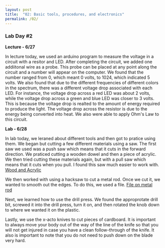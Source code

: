 ```yaml
---
layout: post
title:  "02: Basic tools, procedures, and electronics"
permalink: /02/
---
```


### **Lab Day #2** 

**Lecture - 6/27**

In lecture today, we used an arduino program to measure the voltage in a circuit with a resitor and LED. After completing the circuit, we added one addiitonal wire as a probe. This probe can be placed at any point along the circuit and a number will appear on the computer. We found that the number ranged from 0, which meant 0 volts, to 1024, which indicated 5 volts. We also found that due to the different frequencies of different colors in the spectrum, there was a different voltage drop associated with each LED. For instance, the voltage drop across a red LED was about 2 volts, while the voltage drop across a green and blue LED was closer to 3 volts. This is because the voltage drop is realted to the amount of energy required to produce the light. The voltage drop across the resistor is due to the energy being converted into heat. We also were able to apply Ohm's Law to this circuit. 

**Lab - 6/28**

In lab today, we leraned about different tools and then got to pratice using them. We began but cutting a few different materials using a saw. The first saw we used was a push saw which means that it cuts in the forward direction. We praticed cutting a wooden dowel and then a piece of acrylic. We then tried cutting these materials again, but with a pull saw which means that it cuts when you pull. I found this saw much easier to work with. [Wood and Acrylic](IMG_1873.jpg) 

We then worked with using a hacksaw to cut a metal rod. Once we cut it, we wanted to smooth out the edges. To do this, we used a file. [File on metal rod](IMG_1872.jpg) 

Next, we learned how to use the drill press. We found the approprotate drill bit, screwed it into the drill press, turn it on, and then rotated the knob down to where we wanted it on the plastic. 

Lastly, we use the x-acto knives to cut pieces of cardboard. It is important to always move your body out of the way of the line of the knife so that you will not get injured in case you have a clean follow-through of the knife. It also is important to note that you do not need to push down on the blade very hard. 

